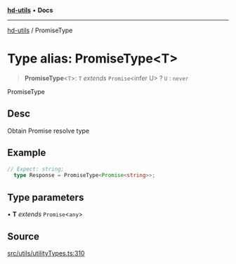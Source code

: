 [**hd-utils**](../README.md) • **Docs**

***

[hd-utils](../globals.md) / PromiseType

# Type alias: PromiseType\<T\>

> **PromiseType**\<`T`\>: `T` *extends* `Promise`\<infer U\> ? `U` : `never`

PromiseType

## Desc

Obtain Promise resolve type

## Example

```ts
// Expect: string;
  type Response = PromiseType<Promise<string>>;
```

## Type parameters

• **T** *extends* `Promise`\<`any`\>

## Source

[src/utils/utilityTypes.ts:310](https://github.com/AhmadHddad/h-utils/blob/8e9e542f98b1a43a336ce585dc8666b21b0e894d/src/utils/utilityTypes.ts#L310)
